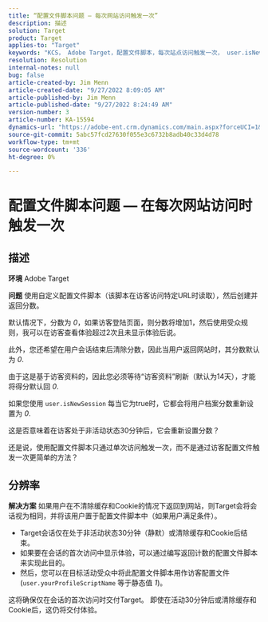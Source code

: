 ```yaml
---
title: “配置文件脚本问题 — 每次网站访问触发一次”
description: 描述
solution: Target
product: Target
applies-to: "Target"
keywords: "KCS， Adobe Target，配置文件脚本，每次站点访问触发一次， user.isNewSession， user.yourProfileScriptName"
resolution: Resolution
internal-notes: null
bug: false
article-created-by: Jim Menn
article-created-date: "9/27/2022 8:09:05 AM"
article-published-by: Jim Menn
article-published-date: "9/27/2022 8:24:49 AM"
version-number: 3
article-number: KA-15594
dynamics-url: "https://adobe-ent.crm.dynamics.com/main.aspx?forceUCI=1&pagetype=entityrecord&etn=knowledgearticle&id=3e64d9a6-3b3e-ed11-9db1-0022480866ad"
source-git-commit: 5abc57fcd27630f055e3c6732b8adb40c33d4d78
workflow-type: tm+mt
source-wordcount: '336'
ht-degree: 0%

---
```


# 配置文件脚本问题 — 在每次网站访问时触发一次

## 描述


<b>环境</b>
Adobe Target

<b>问题</b>
使用自定义配置文件脚本（该脚本在访客访问特定URL时读取），然后创建并返回分数。

默认情况下，分数为 *0*，如果访客登陆页面，则分数将增加1，然后使用受众规则，我可以在访客查看体验超过2次且未显示体验后说。



此外，您还希望在用户会话结束后清除分数，因此当用户返回网站时，其分数默认为 *0*.

由于这是基于访客资料的，因此您必须等待“访客资料”刷新（默认为14天），才能将得分默认回 *0*.

如果您使用 `user.isNewSession` 每当它为true时，它都会将用户档案分数重新设置为 *0*.



这是否意味着在访客处于非活动状态30分钟后，它会重新设置分数？

还是说，使用配置文件脚本只通过单次访问触发一次，而不是通过访客配置文件触发一次更简单的方法？


## 分辨率


<b>解决方案</b>
如果用户在不清除缓存和Cookie的情况下返回到网站，则Target会将会话视为相同，并将该用户置于配置文件脚本中（如果用户满足条件）。

- Target会话仅在处于非活动状态30分钟（静默）或清除缓存和Cookie后结束。
- 如果要在会话的首次访问中显示体验，可以通过编写返回计数的配置文件脚本来实现此目的。
- 然后，您可以在目标活动受众中将此配置文件脚本用作访客配置文件(`user.yourProfileScriptName` 等于静态值 *1*)。


这将确保仅在会话的首次访问时交付Target。 即使在活动30分钟后或清除缓存和Cookie后，这仍将交付体验。
